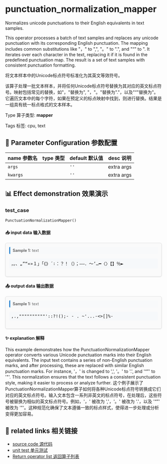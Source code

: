 # punctuation_normalization_mapper

Normalizes unicode punctuations to their English equivalents in text samples.

This operator processes a batch of text samples and replaces any unicode punctuation with its corresponding English punctuation. The mapping includes common substitutions like "，" to ",", "。" to ".", and "“" to ". It iterates over each character in the text, replacing it if it is found in the predefined punctuation map. The result is a set of text samples with consistent punctuation formatting.

将文本样本中的Unicode标点符号标准化为其英文等效符号。

该算子处理一批文本样本，并将任何Unicode标点符号替换为其对应的英文标点符号。映射包括常见的替换，如"，"替换为", "，"。"替换为"."，以及"“"替换为"。它遍历文本中的每个字符，如果在预定义的标点映射中找到，则进行替换。结果是一组具有统一标点格式的文本样本。

Type 算子类型: **mapper**

Tags 标签: cpu, text

## 🔧 Parameter Configuration 参数配置
| name 参数名 | type 类型 | default 默认值 | desc 说明 |
|--------|------|--------|------|
| `args` |  | `''` | extra args |
| `kwargs` |  | `''` | extra args |

## 📊 Effect demonstration 效果演示
### test_case
```python
PunctuationNormalizationMapper()
```

#### 📥 input data 输入数据
<div class="sample-card" style="border:1px solid #ddd; padding:12px; margin:8px 0; border-radius:6px; background:#fafafa; box-shadow:0 1px 3px rgba(0,0,0,0.1);"><div class="sample-header" style="background:#f8f9fa; padding:4px 8px; margin-bottom:6px; border-radius:3px; font-size:0.9em; color:#666; border-left:3px solid #007acc;"><strong>Sample 1:</strong> text</div><pre style="padding:6px; background:#f6f8fa; border-radius:4px; overflow-x:auto; white-space:pre; word-wrap:normal;">，。、„”“«»１」「《》´∶：？！（）；–—．～’…━〈〉【】％►</pre></div>

#### 📤 output data 输出数据
<div class="sample-card" style="border:1px solid #ddd; padding:12px; margin:8px 0; border-radius:6px; background:#fafafa; box-shadow:0 1px 3px rgba(0,0,0,0.1);"><div class="sample-header" style="background:#f8f9fa; padding:4px 8px; margin-bottom:6px; border-radius:3px; font-size:0.9em; color:#666; border-left:3px solid #007acc;"><strong>Sample 1:</strong> text</div><pre style="padding:6px; background:#f6f8fa; border-radius:4px; overflow-x:auto; white-space:pre; word-wrap:normal;">,.,&quot;&quot;&quot;&quot;&quot;&quot;&quot;&quot;&quot;&quot;&#x27;::?!();- - . ~&#x27;...-&lt;&gt;[]%-</pre></div>

#### ✨ explanation 解释
This example demonstrates how the PunctuationNormalizationMapper operator converts various Unicode punctuation marks into their English equivalents. The input text contains a series of non-English punctuation marks, and after processing, these are replaced with similar English punctuation marks. For instance, '，' is changed to ',', '。' to '.', and '“”' to '"'. This normalization ensures that the text follows a consistent punctuation style, making it easier to process or analyze further.
这个例子展示了PunctuationNormalizationMapper算子如何将各种Unicode标点符号转换成它们对应的英文标点符号。输入文本包含一系列非英文的标点符号，在处理后，这些符号被替换为相似的英文标点符号。例如，'，' 被改为 ','，'。' 被改为 '.'，以及 '“”' 被改为 '"'。这种规范化确保了文本遵循一致的标点样式，使得进一步处理或分析变得更加容易。


## 🔗 related links 相关链接
- [source code 源代码](../../../data_juicer/ops/mapper/punctuation_normalization_mapper.py)
- [unit test 单元测试](../../../tests/ops/mapper/test_punctuation_normalization_mapper.py)
- [Return operator list 返回算子列表](../../Operators.md)